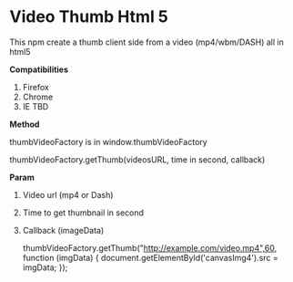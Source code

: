 # Video Thumb Html 5
This npm create a thumb client side from a video (mp4/wbm/DASH) all in html5


**Compatibilities**

 1. Firefox
 2. Chrome
 3. IE TBD

**Method** 

thumbVideoFactory is in window.thumbVideoFactory

thumbVideoFactory.getThumb(videosURL, time in second, callback)


**Param**

 1. Video url (mp4 or Dash)
 2. Time to get thumbnail in second
 3. Callback (imageData) 


    thumbVideoFactory.getThumb("http://example.com/video.mp4",60, function (imgData) {
    	document.getElementById('canvasImg4').src = imgData;
    });